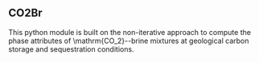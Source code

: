 ## **CO2Br**

This python module is built on the non-iterative approach to compute the phase attributes of \mathrm{CO_2}--brine mixtures at geological carbon storage and sequestration conditions. 
